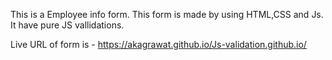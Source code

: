 This is a Employee info form.
This form is made by using HTML,CSS and Js.
It have pure JS vallidations.

Live URL of form is - https://akagrawat.github.io/Js-validation.github.io/
